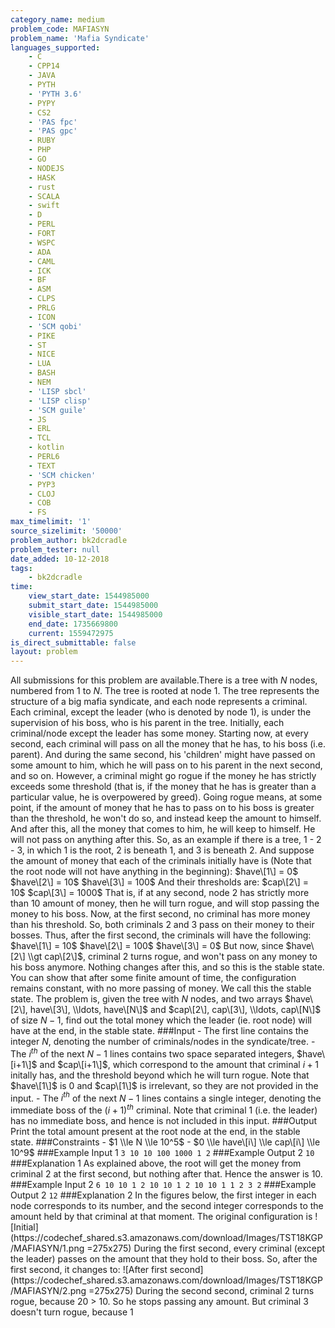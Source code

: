 ```yaml
---
category_name: medium
problem_code: MAFIASYN
problem_name: 'Mafia Syndicate'
languages_supported:
    - C
    - CPP14
    - JAVA
    - PYTH
    - 'PYTH 3.6'
    - PYPY
    - CS2
    - 'PAS fpc'
    - 'PAS gpc'
    - RUBY
    - PHP
    - GO
    - NODEJS
    - HASK
    - rust
    - SCALA
    - swift
    - D
    - PERL
    - FORT
    - WSPC
    - ADA
    - CAML
    - ICK
    - BF
    - ASM
    - CLPS
    - PRLG
    - ICON
    - 'SCM qobi'
    - PIKE
    - ST
    - NICE
    - LUA
    - BASH
    - NEM
    - 'LISP sbcl'
    - 'LISP clisp'
    - 'SCM guile'
    - JS
    - ERL
    - TCL
    - kotlin
    - PERL6
    - TEXT
    - 'SCM chicken'
    - PYP3
    - CLOJ
    - COB
    - FS
max_timelimit: '1'
source_sizelimit: '50000'
problem_author: bk2dcradle
problem_tester: null
date_added: 10-12-2018
tags:
    - bk2dcradle
time:
    view_start_date: 1544985000
    submit_start_date: 1544985000
    visible_start_date: 1544985000
    end_date: 1735669800
    current: 1559472975
is_direct_submittable: false
layout: problem
---
```

All submissions for this problem are available.There is a tree with $N$ nodes, numbered from 1 to $N$. The tree is rooted at node 1. The tree represents the structure of a big mafia syndicate, and each node represents a criminal. Each criminal, except the leader (who is denoted by node 1), is under the supervision of his boss, who is his parent in the tree. Initially, each criminal/node except the leader has some money. Starting now, at every second, each criminal will pass on all the money that he has, to his boss (i.e. parent). And during the same second, his 'children' might have passed on some amount to him, which he will pass on to his parent in the next second, and so on. However, a criminal might go rogue if the money he has strictly exceeds some threshold (that is, if the money that he has is greater than a particular value, he is overpowered by greed). Going rogue means, at some point, if the amount of money that he has to pass on to his boss is greater than the threshold, he won't do so, and instead keep the amount to himself. And after this, all the money that comes to him, he will keep to himself. He will not pass on anything after this. So, as an example if there is a tree, 1 - 2 - 3, in which 1 is the root, 2 is beneath 1, and 3 is beneath 2. And suppose the amount of money that each of the criminals initially have is (Note that the root node will not have anything in the beginning): $have\[1\] = 0$ $have\[2\] = 10$ $have\[3\] = 100$ And their thresholds are: $cap\[2\] = 10$ $cap\[3\] = 1000$ That is, if at any second, node 2 has strictly more than 10 amount of money, then he will turn rogue, and will stop passing the money to his boss. Now, at the first second, no criminal has more money than his threshold. So, both criminals 2 and 3 pass on their money to their bosses. Thus, after the first second, the criminals will have the following: $have\[1\] = 10$ $have\[2\] = 100$ $have\[3\] = 0$ But now, since $have\[2\] \\gt cap\[2\]$, criminal 2 turns rogue, and won't pass on any money to his boss anymore. Nothing changes after this, and so this is the stable state. You can show that after some finite amount of time, the configuration remains constant, with no more passing of money. We call this the stable state. The problem is, given the tree with $N$ nodes, and two arrays $have\[2\], have\[3\], \\ldots, have\[N\]$ and $cap\[2\], cap\[3\], \\ldots, cap\[N\]$ of size $N - 1$, find out the total money which the leader (ie. root node) will have at the end, in the stable state. ###Input - The first line contains the integer $N$, denoting the number of criminals/nodes in the syndicate/tree. - The $i^{th}$ of the next $N - 1$ lines contains two space separated integers, $have\[i+1\]$ and $cap\[i+1\]$, which correspond to the amount that criminal $i+1$ initally has, and the threshold beyond which he will turn rogue. Note that $have\[1\]$ is 0 and $cap\[1\]$ is irrelevant, so they are not provided in the input. - The $i^{th}$ of the next $N - 1$ lines contains a single integer, denoting the immediate boss of the $(i+1)^{th}$ criminal. Note that criminal $1$ (i.e. the leader) has no immediate boss, and hence is not included in this input. ###Output Print the total amount present at the root node at the end, in the stable state. ###Constraints - $1 \\le N \\le 10^5$ - $0 \\le have\[i\] \\le cap\[i\] \\le 10^9$ ###Example Input 1 ``` 3 10 10 100 1000 1 2 ``` ###Example Output 2 ``` 10 ``` ###Explanation 1 As explained above, the root will get the money from criminal 2 at the first second, but nothing after that. Hence the answer is 10. ###Example Input 2 ``` 6 10 10 1 2 10 10 1 2 10 10 1 1 2 3 2 ``` ###Example Output 2 ``` 12 ``` ###Explanation 2 In the figures below, the first integer in each node corresponds to its number, and the second integer corresponds to the amount held by that criminal at that moment. The original configuration is !\[Initial\](https://codechef\_shared.s3.amazonaws.com/download/Images/TST18KGP/MAFIASYN/1.png =275x275) During the first second, every criminal (except the leader) passes on the amount that they hold to their boss. So, after the first second, it changes to: !\[After first second\](https://codechef\_shared.s3.amazonaws.com/download/Images/TST18KGP/MAFIASYN/2.png =275x275) During the second second, criminal 2 turns rogue, because 20 > 10. So he stops passing any amount. But criminal 3 doesn't turn rogue, because 1
